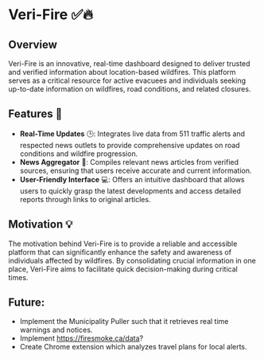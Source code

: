 # Veri-Fire ✅🔥

## Overview
Veri-Fire is an innovative, real-time dashboard designed to deliver trusted and verified information about location-based wildfires. This platform serves as a critical resource for active evacuees and individuals seeking up-to-date information on wildfires, road conditions, and related closures.

## Features 🌟
- **Real-Time Updates** 🕒: Integrates live data from 511 traffic alerts and respected news outlets to provide comprehensive updates on road conditions and wildfire progression.
- **News Aggregator** 📰: Compiles relevant news articles from verified sources, ensuring that users receive accurate and current information.
- **User-Friendly Interface** 💻: Offers an intuitive dashboard that allows users to quickly grasp the latest developments and access detailed reports through links to original articles.

## Motivation 💡
The motivation behind Veri-Fire is to provide a reliable and accessible platform that can significantly enhance the safety and awareness of individuals affected by wildfires. By consolidating crucial information in one place, Veri-Fire aims to facilitate quick decision-making during critical times.

## Future: 
- Implement the Municipality Puller such that it retrieves real time warnings and notices.
- Implement https://firesmoke.ca/data?
- Create Chrome extension which analyzes travel plans for local alerts. 
